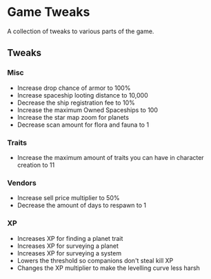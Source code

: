 # Game Tweaks

A collection of tweaks to various parts of the game.

## Tweaks

### Misc
* Increase drop chance of armor to 100%
* Increase spaceship looting distance to 10,000
* Decrease the ship registration fee to 10%
* Increase the maximum Owned Spaceships to 100
* Increase the star map zoom for planets
* Decrease scan amount for flora and fauna to 1


### Traits
* Increase the maximum amount of traits you can have in character creation to 11


### Vendors
* Increase sell price multiplier to 50%
* Decrease the amount of days to respawn to 1


### XP
* Increases XP for finding a planet trait
* Increases XP for surveying a planet
* Increases XP for surveying a system
* Lowers the threshold so companions don't steal kill XP
* Changes the XP multiplier to make the levelling curve less harsh
